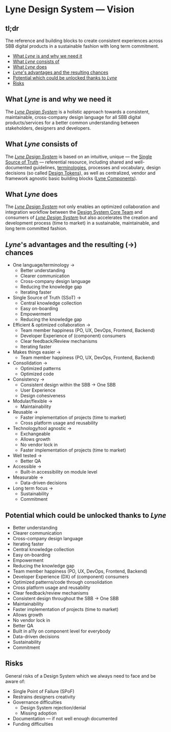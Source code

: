 # Lyne Design System — Vision

## tl;dr
The reference and building blocks to create consistent experiences across SBB digital products in a sustainable fashion with long term commitment.

- [What *Lyne* is and why we need it](#what-lyne-is-and-why-we-need-it)
- [What *Lyne* consists of](#what-lyne-consists-of)
- [What *Lyne* does](#what-lyne-does)
- [*Lyne*'s advantages and the resulting chances](#lynes-advantages-and-the-resulting--chances)
- [Potential which could be unlocked thanks to *Lyne*](#potential-which-could-be-unlocked-thanks-to-lyne)
- [Risks](#risks)

## What *Lyne* is and why we need it
The *[Lyne Design System](./TERMINOLOGY.md#lyne)* is a holistic approach towards a consistent, maintainable, cross-company design language for all SBB digital products/services for a better common understanding between stakeholders, designers and developers.

## What *Lyne* consists of
The *[Lyne Design System](./TERMINOLOGY.md#lyne)* is based on an intuitive, unique — the [Single Source of Truth](./TERMINOLOGY.md#single-source-of-truth) — referential resource, including shared and well-documented guidelines, [terminologies](./TERMINOLOGY.md), processes and vocabulary, design decisions (so called [Design Tokens](./TERMINOLOGY.md#design-token)), as well as centralized, vendor and framework agnostic basic building blocks ([Lyne Components](./TERMINOLOGY.md#lyne-components)).

## What *Lyne* does
The *[Lyne Design System](./TERMINOLOGY.md#lyne)* not only enables an optimized collaboration and integration workflow between the [Design System Core Team](./TERMINOLOGY.md#design-system-core-team) and consumers of *[Lyne Design System](./TERMINOLOGY.md#lyne)* but also accelerates the creation and development process (time to market) in a sustainable, maintainable, and long term committed fashion.

## *Lyne*'s advantages and the resulting (→) chances
- One language/terminology →
    - Better understanding
    - Clearer communication
    - Cross-company design language
    - Reducing the knowledge gap
    - Iterating faster
- Single Source of Truth (SSoT) →
    - Central knowledge collection 
    - Easy on-boarding
    - Empowerment
    - Reducing the knowledge gap
- Efficient & optimized collaboration → 
    - Team member happiness (PO, UX, DevOps, Frontend, Backend)
    - Developer Experience of (component) consumers
    - Clear feedback/Review mechanisms
    - Iterating faster
- Makes things easier →
    - Team member happiness (PO, UX, DevOps, Frontend, Backend)
- Consolidation →
    - Optimized patterns
    - Optimized code
- Consistency →
    - Consistent design within the SBB → One SBB
    - User Experience
    - Design cohesiveness
- Modular/flexible →
    - Maintainability
- Reusable →
    - Faster implementation of projects (time to market)
    - Cross platform usage and reusability
- Technology/tool agnostic →
    - Exchangeable
    - Allows growth
    - No vendor lock in
    - Faster implementation of projects (time to market)
- Well tested →
    - Better QA
- Accessible →
    - Built-in accessibility on module level
- Measurable →
    - Data-driven decisions
- Long term focus →
    - Sustainability 
    - Commitment

## Potential which could be unlocked thanks to *Lyne*
- Better understanding
- Clearer communication
- Cross-company design language
- Iterating faster
- Central knowledge collection 
- Easy on-boarding
- Empowerment
- Reducing the knowledge gap
- Team member happiness (PO, UX, DevOps, Frontend, Backend)
- Developer Experience (DX) of (component) consumers
- Optimized patterns/code through consolidation
- Cross platform usage and reusability
- Clear feedback/review mechanisms
- Consistent design throughout the SBB → One SBB
- Maintainability
- Faster implementation of projects (time to market)
- Allows growth
- No vendor lock in
- Better QA
- Built in a11y on component level for everybody
- Data-driven decisions
- Sustainability
- Commitment

## Risks
General risks of a Design System which we always need to face and be aware of:

- Single Point of Failure (SPoF)
- Restrains designers creativity
- Governance difficulties
    - Design System rejection/denial
    - Missing adoption
- Documentation — if not well enough documented
- Funding difficulties
